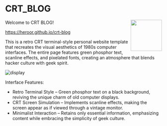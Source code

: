 # CRT_BLOG

<picture>
  <source media="(prefers-color-scheme: light)" srcset="https://github.com/user-attachments/assets/4d78bdc2-1ca9-433e-86ef-9c30183ca6ae">
  <source media="(prefers-color-scheme: dark)" srcset="https://github.com/user-attachments/assets/384aa35f-f495-4450-b71c-788c176ade5d">
  <img align="right" width="100" src="https://github.com/user-attachments/assets/384aa35f-f495-4450-b71c-788c176ade5d">
</picture>

Welcome to CRT BLOG!

https://heroor.github.io/crt-blog

This is a retro CRT terminal-style personal website template that recreates the visual aesthetics of 1980s computer interfaces. The entire page features green phosphor text, scanline effects, and pixelated fonts, creating an atmosphere that blends hacker culture with geek spirit.

![display](https://github.com/user-attachments/assets/b8177da6-c3dc-4bad-bb0d-4a761180bc6b)

Interface Features:

- Retro Terminal Style – Green phosphor text on a black background, reviving the unique charm of old computer displays.
- CRT Screen Simulation – Implements scanline effects, making the screen appear as if viewed through a vintage monitor.
- Minimalist Interaction – Retains only essential information, emphasizing content while embracing the simplicity of geek culture.

